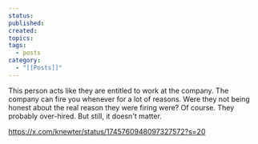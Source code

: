 ```yaml
---
status: 
published: 
created: 
topics: 
tags:
  - posts
category:
  - "[[Posts]]"
---
```


This person acts like they are entitled to work at the company. The company can fire you whenever for a lot of reasons. Were they not being honest about the real reason they were firing were? Of course. They probably over-hired. But still, it doesn't matter.

https://x.com/knewter/status/1745760948097327572?s=20